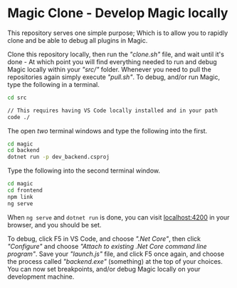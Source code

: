 
# Magic Clone - Develop Magic locally

This repository serves one simple purpose; Which is to allow you to rapidly clone and be able
to debug all plugins in Magic.

Clone this repository locally, then run the _"clone.sh"_ file, and wait until it's done - At
which point you will find everything needed to run and debug Magic locally within your _"src/"_
folder. Whenever you need to pull the repositories again simply execute _"pull.sh"_. To debug,
and/or run Magic, type the following in a terminal.

```bash
cd src

// This requires having VS Code locally installed and in your path
code ./
```

The open _two_ terminal windows and type the following into the first.

```bash
cd magic
cd backend
dotnet run -p dev_backend.csproj
```

Type the following into the second terminal window.

```bash
cd magic
cd frontend
npm link
ng serve
```

When `ng serve` and `dotnet run` is done, you can visit [localhost:4200](https://localhost:4200) in your
browser, and you should be set.

To debug, click F5 in VS Code, and choose _".Net Core"_, then click _"Configure"_ and choose _"Attach to existing .Net Core command line program"_. Save your _"launch.js"_ file, and click F5 once again, and choose the process
called _"backend.exe"_ (something) at the top of your choices. You can now set breakpoints, and/or debug
Magic locally on your development machine.

